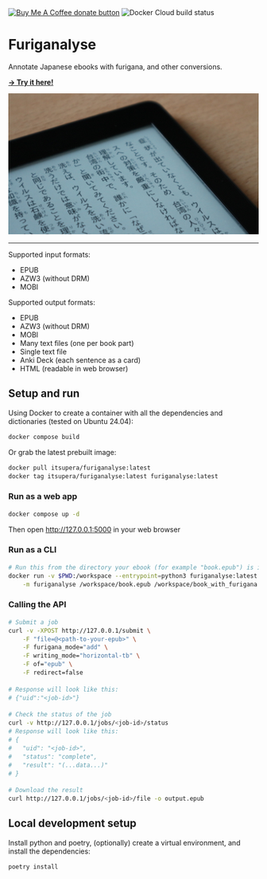 <span class="badge-buymeacoffee">
<a href="https://www.buymeacoffee.com/itsupera" title="Donate to this project using Buy Me A Coffee"><img src="https://img.shields.io/badge/buy%20me%20a%20coffee-donate-yellow.svg" alt="Buy Me A Coffee donate button" /></a>
</span>
<span class="badge-dockercloudbuild">
<img src="https://img.shields.io/docker/cloud/build/itsupera/furiganalyse" title="Docker Cloud build status"></img>
</span>

Furiganalyse
=============

Annotate Japanese ebooks with furigana, and other conversions.

<a href="http://furiganalyse.itsupera.co/"><b>→ Try it here!</b></a>

![](assets/furiganalyse.jpg)

---

Supported input formats:
- EPUB
- AZW3 (without DRM)
- MOBI

Supported output formats:
- EPUB
- AZW3 (without DRM)
- MOBI
- Many text files (one per book part)
- Single text file
- Anki Deck (each sentence as a card)
- HTML (readable in web browser)

Setup and run
--------------

Using Docker to create a container with all the dependencies and dictionaries (tested on Ubuntu 24.04):
```bash
docker compose build
```
Or grab the latest prebuilt image:
```bash
docker pull itsupera/furiganalyse:latest
docker tag itsupera/furiganalyse:latest furiganalyse:latest
```

### Run as a web app
```bash
docker compose up -d
```
Then open http://127.0.0.1:5000 in your web browser

### Run as a CLI
```bash
# Run this from the directory your ebook (for example "book.epub") is in
docker run -v $PWD:/workspace --entrypoint=python3 furiganalyse:latest \
    -m furiganalyse /workspace/book.epub /workspace/book_with_furigana.epub
```

### Calling the API
```bash
# Submit a job
curl -v -XPOST http://127.0.0.1/submit \
    -F "file=@<path-to-your-epub>" \
    -F furigana_mode="add" \
    -F writing_mode="horizontal-tb" \
    -F of="epub" \
    -F redirect=false

# Response will look like this:
# {"uid":"<job-id>"}

# Check the status of the job
curl -v http://127.0.0.1/jobs/<job-id>/status
# Response will look like this:
# {
#   "uid": "<job-id>",
#   "status": "complete",
#   "result": "(...data...)"
# }

# Download the result
curl http://127.0.0.1/jobs/<job-id>/file -o output.epub
```

Local development setup
------------------------

Install python and poetry, (optionally) create a virtual environment, and install the dependencies:
```bash
poetry install
```
